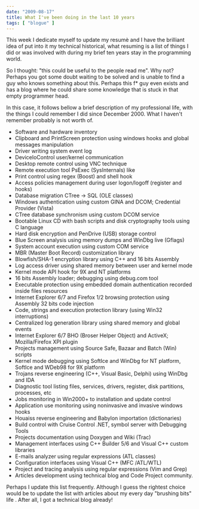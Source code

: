 ```yaml
---
date: "2009-08-17"
title: What I've been doing in the last 10 years
tags: [ "blogue" ]
---
```

This week I dedicate myself to update my resumè and I have the brilliant idea of put into it my technical historical, what resuming is a list of things I did or was involved with during my brief ten years stay in the programming world.

So I thought: "this could be useful to the people read me". Why not? Perhaps you got some doubt waiting to be solved and is unable to find a guy who knows something about this. Perhaps this f* guy even exists and has a blog where he could share some knowledge that is stuck in that empty programmer head.

In this case, it follows bellow a brief description of my professional life, with the things I could remember I did since December 2000. What I haven't remember probably is not worth of.

	
  * Software and hardware inventory
  * Clipboard and PrintScreen protection using windows hooks and global messages manipulation
  * Driver writing system event log
  * DeviceIoControl user/kernel communication
  * Desktop remote control using VNC technique
  * Remote execution tool PsExec (SysInternals) like
  * Print control using regex (Boost) and shell hook
  * Access policies management during user logon/logoff (register and hooks)
  * Database migration CTree -> SQL (OLE classes)
  * Windows authentication using custom GINA and DCOM; Credential Provider (Vista)
  * CTree database synchronism using custom DCOM service
  * Bootable Linux CD with bash scripts and disk cryptography tools using C language
  * Hard disk encryption and PenDrive (USB) storage control
  * Blue Screen analysis using memory dumps and WinDbg live (Gflags)
  * System account execution using custom COM service
  * MBR (Master Boot Record) customization library
  * Blowfish/SHA-1 encryption library using C++ and 16 bits Assembly
  * Log access driver using shared memory between user and kernel mode
  * Kernel mode API hook for 9X and NT platforms
  * 16 bits Assembly loader; debugging using debug.com tool
  * Executable protection using embedded domain authentication recorded inside files resources
  * Internet Explorer 6/7 and Firefox 1/2 browsing protection using Assembly 32 bits code injection
  * Code, strings and execution protection library (using Win32 interruptions)
  * Centralized log generation library using shared memory and global events
  * Internet Explorer 6/7 BHO (Broser Helper Object) and ActiveX; Mozilla/Firefox XPI plugin
  * Projects management using Source Safe, Bazaar and Batch (Win) scripts
  * Kernel mode debugging using SoftIce and WinDbg for NT platform, SoftIce and WDeb98 for 9X platform
  * Trojans reverse engineering (C++, Visual Basic, Delphi) using WinDbg and IDA
  * Diagnostic tool listing files, services, drivers, register, disk partitions, processes, etc
  * Jobs monitoring in Win2000+ to installation and update control
  * Application use monitoring using noninvasive and invasive windows hooks
  * Houaiss reverse engineering and Babylon importation (dictionaries)
  * Build control with Cruise Control .NET, symbol server with Debugging Tools
  * Projects documentation using Doxygen and Wiki (Trac)
  * Management interfaces using C++ Builder 5/6 and Visual C++ custom libraries
  * E-mails analyzer using regular expressions (ATL classes)
  * Configuration interfaces using Visual C++ (MFC /ATL/WTL)
  * Project and tracing analysis using regular expressions (Vim and Grep)
  * Articles development using technical blog and Code Project community.

Perhaps I update this list frequently. Although I guess the rightest choice would be to update the list with articles about my every day "brushing bits" life . After all, I got a technical blog already!

